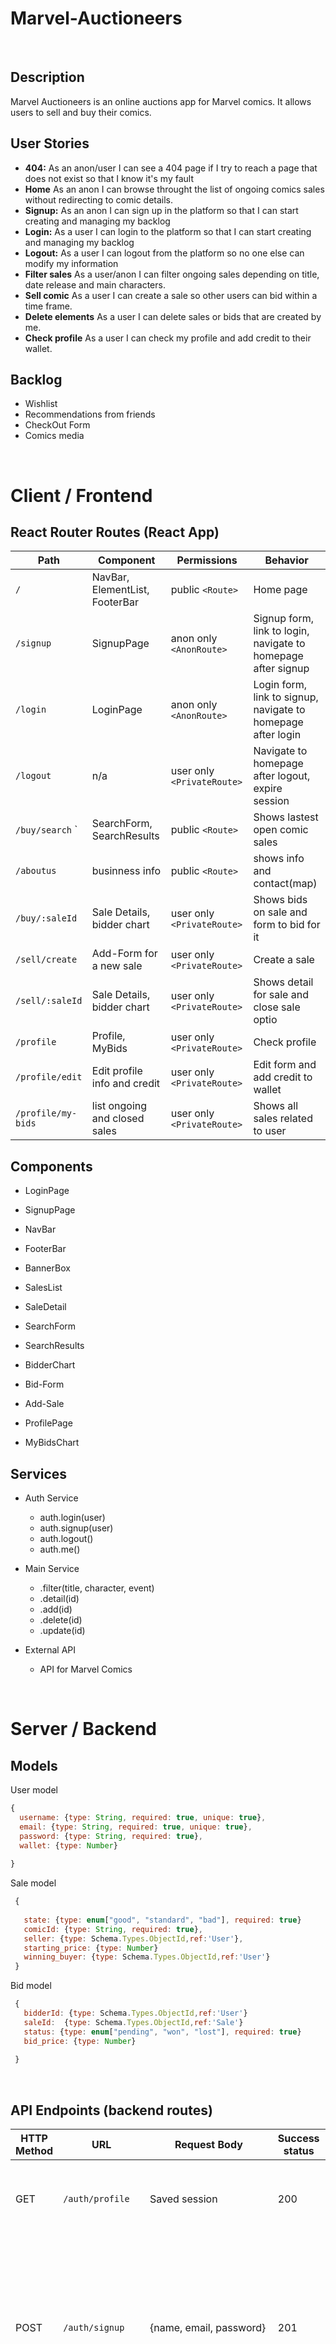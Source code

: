 # Marvel-Auctioneers

<br>

## Description

Marvel Auctioneers is an online auctions app for Marvel comics. It allows users to sell and buy their comics.

## User Stories

-  **404:** As an anon/user I can see a 404 page if I try to reach a page that does not exist so that I know it's my fault
-  **Home** As an anon I can browse throught the list of ongoing comics sales without redirecting to comic details.
-  **Signup:** As an anon I can sign up in the platform so that I can start creating and managing my backlog
-  **Login:** As a user I can login to the platform so that I can start creating and managing my backlog
-  **Logout:** As a user I can logout from the platform so no one else can modify my information
-  **Filter sales** As a user/anon I can filter ongoing sales depending on title, date release and main characters.
-  **Sell comic** As a user I can create a sale so other users can bid within a time frame.
-  **Delete elements** As a user I can delete sales or bids that are created by me.
-  **Check profile** As a user I can check my profile and add credit to their wallet.

## Backlog

- Wishlist
- Recommendations from friends
- CheckOut Form
- Comics media

<br>


# Client / Frontend

## React Router Routes (React App)
| Path                      | Component                      | Permissions | Behavior                                                     |
| ------------------------- | --------------------           | ----------- | ------------------------------------------------------------ |
| `/`                       | NavBar, ElementList, FooterBar | public `<Route>`            | Home page                                                     |
| `/signup`                 | SignupPage                     | anon only  `<AnonRoute>`    | Signup form, link to login, navigate to homepage after signup |
| `/login`                  | LoginPage                      | anon only `<AnonRoute>`     | Login form, link to signup, navigate to homepage after login  |
| `/logout`                 | n/a                            | user only `<PrivateRoute>`  | Navigate to homepage after logout, expire session             |
| `/buy/search`           ` | SearchForm, SearchResults      | public `<Route>`            | Shows lastest open comic sales                                |
| `/aboutus`                | businness info                 | public `<Route>`            | shows info and contact(map)                                   |
| `/buy/:saleId`            | Sale Details, bidder chart     | user only `<PrivateRoute>`  | Shows bids on sale and form to bid for it                     |
| `/sell/create`            | Add-Form for a new sale        | user only `<PrivateRoute>`  | Create a sale                                                 |
| `/sell/:saleId`           | Sale Details, bidder chart     | user only `<PrivateRoute>`  | Shows detail for sale and close sale optio                    |  
| `/profile`                | Profile, MyBids                | user only  `<PrivateRoute>` | Check profile                                                 |
| `/profile/edit`           | Edit profile info and credit   | user only  `<PrivateRoute>` | Edit form and add credit to wallet                            |
| `/profile/my-bids`        | list ongoing and closed sales  | user only `<PrivateRoute>`  | Shows all sales related to user                               |


          

## Components

- LoginPage

- SignupPage

- NavBar

- FooterBar

- BannerBox

- SalesList

- SaleDetail

- SearchForm

- SearchResults

- BidderChart

- Bid-Form

- Add-Sale

- ProfilePage

- MyBidsChart



  

 

## Services

- Auth Service
  - auth.login(user)
  - auth.signup(user)
  - auth.logout()
  - auth.me()

- Main Service
  - .filter(title, character, event) 
  - .detail(id)
  - .add(id)
  - .delete(id)
  - .update(id)
  
- External API
  - API for Marvel Comics


<br>


# Server / Backend


## Models

User model

```javascript
{
  username: {type: String, required: true, unique: true},
  email: {type: String, required: true, unique: true},
  password: {type: String, required: true},
  wallet: {type: Number}
  
}
```



Sale model

```javascript
 {
   
   state: {type: enum["good", "standard", "bad"], required: true}
   comicId: {type: String, required: true},
   seller: {type: Schema.Types.ObjectId,ref:'User'},
   starting_price: {type: Number}
   winning_buyer: {type: Schema.Types.ObjectId,ref:'User'}
 }
```
Bid model

```javascript
 {
   bidderId: {type: Schema.Types.ObjectId,ref:'User'}
   saleId:  {type: Schema.Types.ObjectId,ref:'Sale'}
   status: {type: enum["pending", "won", "lost"], required: true}
   bid_price: {type: Number}
   
 }
```

<br>


## API Endpoints (backend routes)

| HTTP Method | URL                         | Request Body                 | Success status | Error Status | Description                                                  |
| ----------- | --------------------------- | ---------------------------- | -------------- | ------------ | ------------------------------------------------------------ |
| GET         | `/auth/profile    `           | Saved session                | 200            | 404          | Check if user is logged in and return profile page           |
| POST        | `/auth/signup`                | {name, email, password}      | 201            | 404          | Checks if fields not empty (422) and user not exists (409), then create user with encrypted password, and store user in session |
| POST        | `/auth/login`                 | {username, password}         | 200            | 401          | Checks if fields not empty (422), if user exists (404), and if password matches (404), then stores user in session    |
| POST        | `/auth/logout`                | (empty)                      | 204            | 400          | Logs out the user                                            |
| GET         | `/buy/search`                 | {title, character, event}        |            | 400          | Search sales list                                        |
| GET         | `/buy/:saleId`                 | {title,starting_price,desc} |                | 400          | Show series elements         |
|POST         | `/sell/create  `              |                              |                |              | Add-form for a new sale                                      |
|POST         | `/sell/:saleId`              |                              |                |              | update or delete sale                                         |
| POST       | `/profile/edit`                        |                              | 201            | 400          | edit account info, add credit                    |
| GET      | `/profile/mybids`                 |                              | 201            | 400          | delete element                                               |

                               |



<br>


## Links

### Trello/Kanban

[Link to your trello board](https://trello.com/b/PuNMiqaT/marvel-auctioneers) 
or picture of your physical board

### Git

The url to your repository and to your deployed project

[Client repository Link](https://github.com/jorgeberrizbeitia/backlog-quest)

[Server repository Link](https://github.com/jorgeberrizbeitia/backlog-quest-server)

[Deployed App Link](https://marvelauctioneers.herokuapp.com/)

### Slides

The url to your presentation slides

[Slides Link](https://docs.google.com/presentation/d/1zndKZ8DC-_i391alptPKsAKanCSXTrLVL39L3xtEjz8/edit?usp=sharing)
